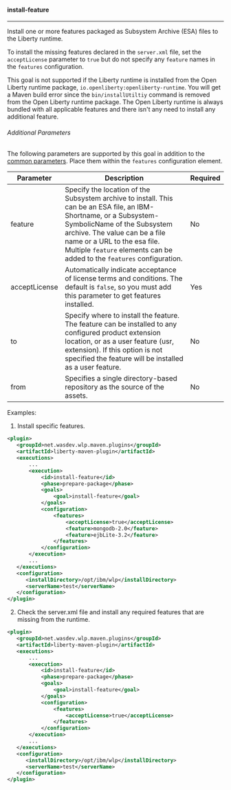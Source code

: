 #### install-feature
---
Install one or more features packaged as Subsystem Archive (ESA) files to the Liberty runtime.

To install the missing features declared in the `server.xml` file, set the `acceptLicense` parameter to `true` but do not specify any `feature` names in the `features` configuration.

This goal is not supported if the Liberty runtime is installed from the Open Liberty runtime package, `io.openliberty:openliberty-runtime`. You will get a Maven build error since the `bin/installUtiltiy` command is removed from the Open Liberty runtime package. The Open Liberty runtime is always bundled with all applicable features and there isn't any need to install any additional feature.

###### Additional Parameters

The following parameters are supported by this goal in addition to the [common parameters](common-parameters.md#common-parameters). Place them within the `features` configuration element.

| Parameter | Description | Required |
| --------  | ----------- | -------  |
| feature | Specify the location of the Subsystem archive to install. This can be an ESA file, an IBM-Shortname, or a Subsystem-SymbolicName of the Subsystem archive. The value can be a file name or a URL to the esa file. Multiple `feature` elements can be added to the `features` configuration. | No |
| acceptLicense | Automatically indicate acceptance of license terms and conditions. The default is `false`, so you must add this parameter to get features installed. | Yes |
| to | Specify where to install the feature. The feature can be installed to any configured product extension location, or as a user feature (usr, extension). If this option is not specified the feature will be installed as a user feature. | No |
| from | Specifies a single directory-based repository as the source of the assets. | No |

Examples:

1. Install specific features.
 ```xml
<plugin>
    <groupId>net.wasdev.wlp.maven.plugins</groupId>
    <artifactId>liberty-maven-plugin</artifactId>
    <executions>
        ...
        <execution>
            <id>install-feature</id>
            <phase>prepare-package</phase>
            <goals>
                <goal>install-feature</goal>
            </goals>
            <configuration>
                <features>
                    <acceptLicense>true</acceptLicense>
                    <feature>mongodb-2.0</feature>
                    <feature>ejbLite-3.2</feature>
                </features>
            </configuration>
        </execution>
        ...
    </executions>
    <configuration>
       <installDirectory>/opt/ibm/wlp</installDirectory>
       <serverName>test</serverName>
    </configuration>
</plugin>
 ```

2. Check the server.xml file and install any required features that are missing from the runtime.
 ```xml
<plugin>
    <groupId>net.wasdev.wlp.maven.plugins</groupId>
    <artifactId>liberty-maven-plugin</artifactId>
    <executions>
        ...
        <execution>
            <id>install-feature</id>
            <phase>prepare-package</phase>
            <goals>
                <goal>install-feature</goal>
            </goals>
            <configuration>
                <features>
                    <acceptLicense>true</acceptLicense>
                </features>
            </configuration>
        </execution>
        ...
    </executions>
    <configuration>
       <installDirectory>/opt/ibm/wlp</installDirectory>
       <serverName>test</serverName>
    </configuration>
</plugin>
 ```
